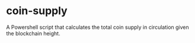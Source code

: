 # coin-supply
A Powershell script that calculates the total coin supply in circulation given the blockchain height.
